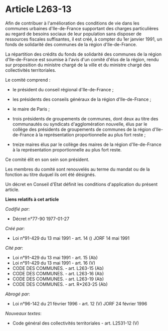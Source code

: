 # Article L263-13

Afin de contribuer à l'amélioration des conditions de vie dans les communes urbaines d'Ile-de-France supportant des charges
particulières au regard de besoins sociaux de leur population sans disposer de ressources fiscales suffisantes, il est créé,
à compter du 1er janvier 1991, un fonds de solidarité des communes de la région d'Ile-de-France.

La répartition des crédits du fonds de solidarité des communes de la région d'Ile-de-France est soumise à l'avis d'un comité
d'élus de la région, rendu sur proposition du ministre chargé de la ville et du ministre chargé des collectivités
territoriales.

Le comité comprend :

- le président du conseil régional d'Ile-de-France ;

- les présidents des conseils généraux de la région d'Ile-de-France ;

- le maire de Paris ;

- trois présidents de groupements de communes, dont deux au titre des communautés ou syndicats d'agglomération nouvelle, élus
par le collège des présidents de groupements de communes de la région d'Ile-de-France à la représentation proportionnelle au
plus fort reste ;

- treize maires élus par le collège des maires de la région d'Ile-de-France à la représentation proportionnelle au plus fort
reste.

Ce comité élit en son sein son président.

Les membres du comité sont renouvelés au terme du mandat ou de la fonction au titre duquel ils ont été désignés.

Un décret en Conseil d'Etat définit les conditions d'application du présent article.

**Liens relatifs à cet article**

_Codifié par_:

  - Décret n°77-90 1977-01-27

_Créé par_:

  - Loi n°91-429 du 13 mai 1991 - art. 14 () JORF 14 mai 1991

_Cité par_:

  - Loi n°91-429 du 13 mai 1991 - art. 15 (Ab)
  - Loi n°91-429 du 13 mai 1991 - art. 16 (V)
  - CODE DES COMMUNES. - art. L263-15 (Ab)
  - CODE DES COMMUNES. - art. L263-16 (Ab)
  - CODE DES COMMUNES. - art. L263-19 (Ab)
  - CODE DES COMMUNES. - art. R*263-25 (Ab)

_Abrogé par_:

  - Loi n°96-142 du 21 février 1996 - art. 12 (V) JORF 24 février 1996

_Nouveaux textes_:

  - Code général des collectivités territoriales - art. L2531-12 (V)
